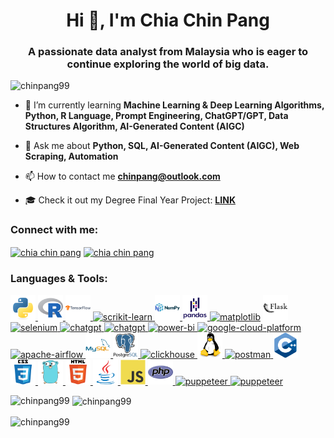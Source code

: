 <h1 align="center">Hi 👋, I'm Chia Chin Pang</h1>
<h3 align="center">A passionate data analyst from Malaysia who is eager to continue exploring the world of big data.</h3>

<p align="left"> <img src="https://komarev.com/ghpvc/?username=chinpang99&label=Profile%20views&color=0e75b6&style=flat" alt="chinpang99" /> </p>

- 🌱 I’m currently learning **Machine Learning & Deep Learning Algorithms, Python, R Language, Prompt Engineering, ChatGPT/GPT, Data Structures Algorithm, AI-Generated Content (AIGC)**

- 💬 Ask me about **Python, SQL, AI-Generated Content (AIGC), Web Scraping, Automation**

- 📫 How to contact me **chinpang@outlook.com**
- 🎓 Check it out my Degree Final Year Project: <a href="https://github.com/chinpang99/Python/blob/main/Fake%20News%20Detection%20of%20Tweets%20by%20Applying%20NLP%20Features%20%26%20Machine%20Learning%20Algorithms/README.md" target="blank"><b>LINK</b></a>

<h3 align="left">Connect with me:</h3>
<p align="left">
<a href="https://www.linkedin.com/in/chiacp/" target="blank"><img align="center" src="https://raw.githubusercontent.com/rahuldkjain/github-profile-readme-generator/master/src/images/icons/Social/linked-in-alt.svg" alt="chia chin pang" height="30" width="40" /></a>
<a href="https://leetcode.com/chinpang99/" target="blank"><img align="center" src="https://raw.githubusercontent.com/rahuldkjain/github-profile-readme-generator/master/src/images/icons/Social/leet-code.svg" alt="chia chin pang" height="30" width="40" /></a>
</p>

<h3 align="left">Languages & Tools:</h3>
<p align="left"> <a href="https://www.w3schools.com/python/" target="_blank" rel="noreferrer"> <img src="https://raw.githubusercontent.com/devicons/devicon/master/icons/python/python-original.svg" alt="python" width="40" height="40"/> </a> <a href="https://www.w3schools.com/r/" target="_blank" rel="noreferrer"> <img src="https://raw.githubusercontent.com/devicons/devicon/1119b9f84c0290e0f0b38982099a2bd027a48bf1/icons/r/r-original.svg" alt="r language" width="40" height="40"/> </a> <a href="https://www.tensorflow.org/learn" target="_blank" rel="noreferrer"> <img src="https://raw.githubusercontent.com/devicons/devicon/1119b9f84c0290e0f0b38982099a2bd027a48bf1/icons/tensorflow/tensorflow-original-wordmark.svg" alt="tensorflow" width="40" height="40"/> </a> <a href="https://scikit-learn.org/" target="_blank" rel="noreferrer"> <img src="https://upload.wikimedia.org/wikipedia/commons/0/05/Scikit_learn_logo_small.svg" alt="scrikit-learn" width="40" height="40"/> </a> <a href="https://numpy.org/doc/stable/" target="_blank" rel="noreferrer"> <img src="https://raw.githubusercontent.com/devicons/devicon/1119b9f84c0290e0f0b38982099a2bd027a48bf1/icons/numpy/numpy-original-wordmark.svg" alt="numpy" width="40" height="40"/> </a> <a href="https://pandas.pydata.org/docs/" target="_blank" rel="noreferrer"> <img src="https://raw.githubusercontent.com/devicons/devicon/1119b9f84c0290e0f0b38982099a2bd027a48bf1/icons/pandas/pandas-original-wordmark.svg" alt="pandas" width="40" height="40"/> </a> <a href="https://matplotlib.org/" target="_blank" rel="noreferrer"> <img src="https://upload.wikimedia.org/wikipedia/commons/8/84/Matplotlib_icon.svg" alt="matplotlib" width="40" height="40"/></a> <a href="https://flask.palletsprojects.com/en/2.3.x/tutorial/" target="_blank" rel="noreferrer"> <img src="https://raw.githubusercontent.com/devicons/devicon/1119b9f84c0290e0f0b38982099a2bd027a48bf1/icons/flask/flask-original-wordmark.svg" alt="flask" width="40" height="40"/> </a> <a href="https://www.selenium.dev" target="_blank" rel="noreferrer"> <img src="https://raw.githubusercontent.com/detain/svg-logos/780f25886640cef088af994181646db2f6b1a3f8/svg/selenium-logo.svg" alt="selenium" width="40" height="40"/> </a> <a href="https://chat.openai.com/" target="_blank" rel="noreferrer"> <img src="https://upload.wikimedia.org/wikipedia/commons/0/04/ChatGPT_logo.svg" alt="chatgpt" width="40" height="40"/> </a> <a href="https://spacy.io/usage/spacy-101" target="_blank" rel="noreferrer"> <img src="https://upload.wikimedia.org/wikipedia/commons/8/88/SpaCy_logo.svg" alt="chatgpt" width="40" height="40"/> </a> <a href="https://learn.microsoft.com/en-us/power-bi/" target="_blank" rel="noreferrer"> <img src="https://upload.wikimedia.org/wikipedia/commons/c/cf/New_Power_BI_Logo.svg" alt="power-bi" width="40" height="40"/> </a> <a href="https://cloud.google.com/" target="_blank" rel="noreferrer"> <img src="https://upload.wikimedia.org/wikipedia/commons/5/51/Google_Cloud_logo.svg" alt="google-cloud-platform" width="40" height="40"/> </a> <a href="https://airflow.apache.org/docs/apache-airflow/stable/index.html" target="_blank" rel="noreferrer"> <img src="https://www.svgrepo.com/show/353380/airflow.svg" alt="apache-airflow" width="40" height="40"/> </a> <a href="https://www.mysql.com/" target="_blank" rel="noreferrer"> <img src="https://raw.githubusercontent.com/devicons/devicon/master/icons/mysql/mysql-original-wordmark.svg" alt="mysql" width="40" height="40"/> </a> <a href="https://www.postgresql.org" target="_blank" rel="noreferrer"> <img src="https://raw.githubusercontent.com/devicons/devicon/master/icons/postgresql/postgresql-original-wordmark.svg" alt="postgresql" width="40" height="40"/> </a> <a href="https://clickhouse.com/docs/en/intro" target="_blank" rel="noreferrer"> <img src="https://cdn.worldvectorlogo.com/logos/clickhouse.svg" alt="clickhouse" width="40" height="40"/> </a> <a href="https://www.linux.org/" target="_blank" rel="noreferrer"> <img src="https://raw.githubusercontent.com/devicons/devicon/master/icons/linux/linux-original.svg" alt="linux" width="40" height="40"/> </a> <a href="https://postman.com" target="_blank" rel="noreferrer"> <img src="https://www.vectorlogo.zone/logos/getpostman/getpostman-icon.svg" alt="postman" width="40" height="40"/> </a> <a href="https://www.w3schools.com/cpp/" target="_blank" rel="noreferrer"> <img src="https://raw.githubusercontent.com/devicons/devicon/master/icons/cplusplus/cplusplus-original.svg" alt="cplusplus" width="40" height="40"/> </a> <a href="https://www.w3schools.com/css/" target="_blank" rel="noreferrer"> <img src="https://raw.githubusercontent.com/devicons/devicon/master/icons/css3/css3-original-wordmark.svg" alt="css3" width="40" height="40"/> </a> <a href="https://golang.org" target="_blank" rel="noreferrer"> <img src="https://raw.githubusercontent.com/devicons/devicon/master/icons/go/go-original.svg" alt="go" width="40" height="40"/> </a> <a href="https://www.w3.org/html/" target="_blank" rel="noreferrer"> <img src="https://raw.githubusercontent.com/devicons/devicon/master/icons/html5/html5-original-wordmark.svg" alt="html5" width="40" height="40"/> </a> <a href="https://www.java.com" target="_blank" rel="noreferrer"> <img src="https://raw.githubusercontent.com/devicons/devicon/master/icons/java/java-original.svg" alt="java" width="40" height="40"/> </a> <a href="https://developer.mozilla.org/en-US/docs/Web/JavaScript" target="_blank" rel="noreferrer"> <img src="https://raw.githubusercontent.com/devicons/devicon/master/icons/javascript/javascript-original.svg" alt="javascript" width="40" height="40"/> </a> <a href="https://www.php.net" target="_blank" rel="noreferrer"> <img src="https://raw.githubusercontent.com/devicons/devicon/master/icons/php/php-original.svg" alt="php" width="40" height="40"/> </a> <a href="https://github.com/puppeteer/puppeteer" target="_blank" rel="noreferrer"> <img src="https://www.vectorlogo.zone/logos/pptrdev/pptrdev-official.svg" alt="puppeteer" width="40" height="40"/> </a> <a href="https://www.tutorialspoint.com/vb.net/index.htm" target="_blank" rel="noreferrer"> <img src="https://upload.wikimedia.org/wikipedia/commons/4/40/VB.NET_Logo.svg" alt="puppeteer" width="40" height="40"/> </a> 

<p><img align="left" src="https://github-readme-stats.vercel.app/api/top-langs?username=chinpang99&show_icons=true&locale=en&layout=compact" alt="chinpang99" /></p>

<p>&nbsp;<img align="center" src="https://github-readme-stats.vercel.app/api?username=chinpang99&show_icons=true&locale=en" alt="chinpang99" /></p>

<p><img align="center" src="https://github-readme-streak-stats.herokuapp.com/?user=chinpang99&" alt="chinpang99" /></p>
